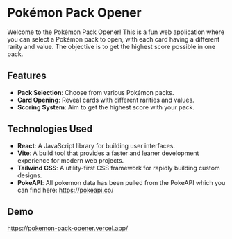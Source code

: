 # Pokémon Pack Opener

Welcome to the Pokémon Pack Opener! This is a fun web application where you can select a Pokémon pack to open, with each card having a different rarity and value. The objective is to get the highest score possible in one pack.

## Features

- **Pack Selection**: Choose from various Pokémon packs.
- **Card Opening**: Reveal cards with different rarities and values.
- **Scoring System**: Aim to get the highest score with your pack.

## Technologies Used

- **React**: A JavaScript library for building user interfaces.
- **Vite**: A build tool that provides a faster and leaner development experience for modern web projects.
- **Tailwind CSS**: A utility-first CSS framework for rapidly building custom designs.
- **PokeAPI**: All pokemon data has been pulled from the PokeAPI which you can find here: https://pokeapi.co/

## Demo
https://pokemon-pack-opener.vercel.app/
